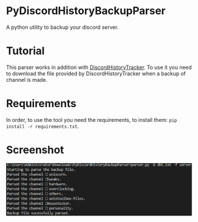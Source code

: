# PyDiscordHistoryBackupParser
A python utility to backup your discord server.
# Tutorial
This parser works in addition with [DiscordHistoryTracker](https://dht.chylex.com/).
To use it you need to download the file provided by DiscordHistoryTracker when a backup of channel is made.
# Requirements
In order, to use the tool you need the requirements, to install them:
`pip install -r requirements.txt`.
# Screenshot
![example](example.png)
